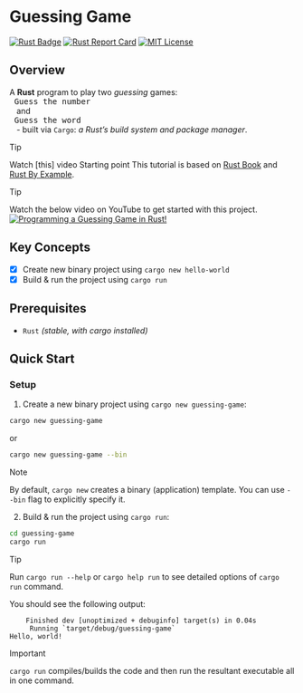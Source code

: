 # Guessing Game

[![Rust Badge](https://img.shields.io/badge/Rust-000000?style=flat&logo=rust&logoColor=white)](https://play.rust-lang.org/) [![Rust Report Card](https://rust-reportcard.xuri.me/badge/github.com/mohammadzainabbas/rust-from-dust)](https://github.com/mohammadzainabbas/rust-from-dust/tree/main/guessing-game) [![MIT License](https://badgen.net/github/license/mohammadzainabbas/rust-from-dust?icon=github)](https://github.com/mohammadzainabbas/rust-from-dust?tab=MIT-1-ov-file)

## Overview

A **Rust** program to play two _guessing_ games: <kbd> <br> Guess the number <br> </kbd> and <kbd> <br> Guess the word <br> </kbd> - built via `Cargo`: _a Rust’s build system and package manager_.

> [!TIP]
> Watch [this] video Starting point This tutorial is based on [Rust Book](https://doc.rust-lang.org/book/ch01-03-hello-cargo.html) and [Rust By Example](https://doc.rust-lang.org/rust-by-example/hello.html).

> [!TIP]
> Watch the below video on YouTube to get started with this project. [![Programming a Guessing Game in Rust!](http://img.youtube.com/vi/H0xBSbnQYds/0.jpg)](http://www.youtube.com/watch?v=H0xBSbnQYds)

## Key Concepts

- [x] Create new binary project using `cargo new hello-world`
- [x] Build & run the project using `cargo run`

## Prerequisites

* `Rust` _(stable, with cargo installed)_

## Quick Start

### Setup

1. Create a new binary project using `cargo new guessing-game`:

```bash
cargo new guessing-game
```

or 

```bash
cargo new guessing-game --bin
```

> [!NOTE]
> By default, `cargo new` creates a binary (application) template. You can use `--bin` flag to explicitly specify it.

2. Build & run the project using `cargo run`:

```bash
cd guessing-game
cargo run
```

> [!TIP]
> Run `cargo run --help` or `cargo help run` to see detailed options of `cargo run` command.

You should see the following output:

```console
    Finished dev [unoptimized + debuginfo] target(s) in 0.04s
     Running `target/debug/guessing-game`
Hello, world!
```

> [!IMPORTANT] 
> `cargo run` compiles/builds the code and then run the resultant executable all in one command.
